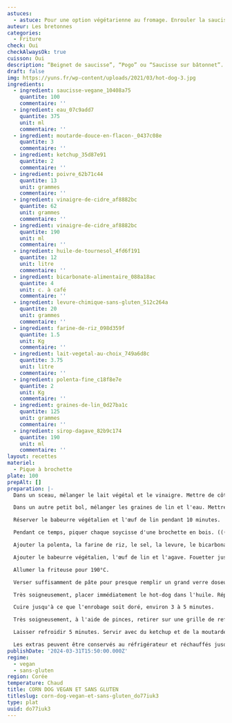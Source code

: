 ```yaml
---
astuces:
  - astuce: Pour une option végétarienne au fromage. Enrouler la saucisse d'une tranche de toastinette avant de tremper le tout dans la pâte à beignet.
auteur: Les bretonnes
categories:
  - Friture
check: Oui
checkAlwaysOk: true
cuisson: Oui
description: “Beignet de saucisse”, “Pogo” ou “Saucisse sur bâtonnet”. C’est une saucisse enrobée d’une pâte, ensuite frit puis zébrée de ketchup et moutarde. Recette pour un corndog par personne. Mais c'est tellement gourmand qu'il vaut mieux en faire 2 par personne.
draft: false
img: https://yuns.fr/wp-content/uploads/2021/03/hot-dog-3.jpg
ingredients:
  - ingredient: saucisse-vegane_10408a75
    quantite: 100
    commentaire: ''
  - ingredient: eau_07c9add7
    quantite: 375
    unit: ml
    commentaire: ''
  - ingredient: moutarde-douce-en-flacon-_0437c08e
    quantite: 3
    commentaire: ''
  - ingredient: ketchup_35d87e91
    quantite: 2
    commentaire: ''
  - ingredient: poivre_62b71c44
    quantite: 13
    unit: grammes
    commentaire: ''
  - ingredient: vinaigre-de-cidre_af8882bc
    quantite: 62
    unit: grammes
    commentaire: ''
  - ingredient: vinaigre-de-cidre_af8882bc
    quantite: 190
    unit: ml
    commentaire: ''
  - ingredient: huile-de-tournesol_4fd6f191
    quantite: 12
    unit: litre
    commentaire: ''
  - ingredient: bicarbonate-alimentaire_088a18ac
    quantite: 4
    unit: c. à café
    commentaire: ''
  - ingredient: levure-chimique-sans-gluten_512c264a
    quantite: 20
    unit: grammes
    commentaire: ''
  - ingredient: farine-de-riz_098d359f
    quantite: 1.5
    unit: Kg
    commentaire: ''
  - ingredient: lait-vegetal-au-choix_749a6d8c
    quantite: 3.75
    unit: litre
    commentaire: ''
  - ingredient: polenta-fine_c18f8e7e
    quantite: 2
    unit: Kg
    commentaire: ''
  - ingredient: graines-de-lin_0d27ba1c
    quantite: 125
    unit: grammes
    commentaire: ''
  - ingredient: sirop-dagave_82b9c174
    quantite: 190
    unit: ml
    commentaire: ''
layout: recettes
materiel:
  - Pique à brochette
plate: 100
prepAlt: []
preparation: |-
  Dans un sceau, mélanger le lait végétal et le vinaigre. Mettre de côté. (Cela fait du babeurre végétalien)

  Dans un autre petit bol, mélanger les graines de lin et l'eau. Mettre de côté. (Cela fait des œufs de lin végétaliens).

  Réserver le babeurre végétalien et l'œuf de lin pendant 10 minutes.

  Pendant ce temps, piquer chaque soycisse d'une brochette en bois. ((( Pour une option végét gourmande : rouler ensuite une toastinette auteur de la knack )))

  Ajouter la polenta, la farine de riz, le sel, la levure, le bicarbonate de soude et le poivre dans un saladier et fouetter.

  Ajouter le babeurre végétalien, l'œuf de lin et l'agave. Fouetter jusqu'à ce que le tout soit homogène.

  Allumer la friteuse pour 190°C.

  Verser suffisamment de pâte pour presque remplir un grand verre doseur. Plonger chaque hot-dog végétalien dans la pâte à beignet et le tourner pour enrober le tout.

  Très soigneusement, placer immédiatement le hot-dog dans l'huile. Répéter avec les hot-dogs restants. Ne surchargez pas la friteuse.

  Cuire jusqu'à ce que l'enrobage soit doré, environ 3 à 5 minutes.

  Très soigneusement, à l'aide de pinces, retirer sur une grille de refroidissement ou une assiette tapissée de papier absorbant.

  Laisser refroidir 5 minutes. Servir avec du ketchup et de la moutarde ou votre sauce préférée, en zebrant le corn dog.

  Les extras peuvent être conservés au réfrigérateur et réchauffés jusqu'à 5 jours.
publishDate: '2024-03-31T15:50:00.000Z'
regime:
  - vegan
  - sans-gluten
region: Corée
temperature: Chaud
title: CORN DOG VEGAN ET SANS GLUTEN
titleslug: corn-dog-vegan-et-sans-gluten_do77iuk3
type: plat
uuid: do77iuk3
---
```



